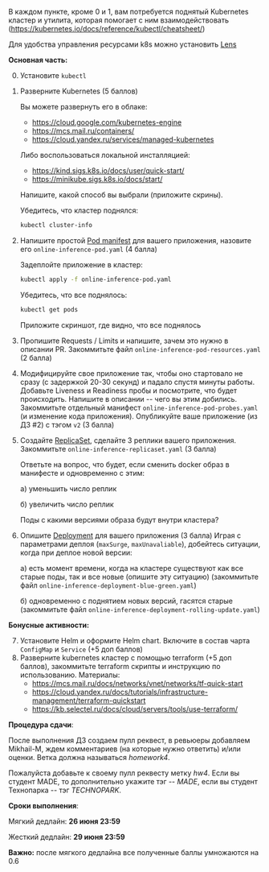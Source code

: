 В каждом пункте, кроме 0 и 1, вам потребуется поднятый Kubernetes кластер и утилита, которая помогает с ним взаимодействовать (https://kubernetes.io/docs/reference/kubectl/cheatsheet/)

Для удобства управления ресурсами k8s можно установить [Lens](https://k8slens.dev/)

**Основная часть:**

0. Установите `kubectl`
1. Разверните Kubernetes (5 баллов)

   Вы можете развернуть его в облаке:
   - https://cloud.google.com/kubernetes-engine
   - https://mcs.mail.ru/containers/
   - https://cloud.yandex.ru/services/managed-kubernetes

   Либо воспользоваться локальной инсталляцией:
   - https://kind.sigs.k8s.io/docs/user/quick-start/
   - https://minikube.sigs.k8s.io/docs/start/

   Напишите, какой способ вы выбрали (приложите скрины).

   Убедитесь, что кластер поднялся:
   ```bash
   kubectl cluster-info
   ```

2. Напишите простой [Pod manifest](https://kubernetes.io/docs/concepts/workloads/pods/) для вашего приложения, назовите его `online-inference-pod.yaml` (4 балла)

   Задеплойте приложение в кластер:
   ```bash
   kubectl apply -f online-inference-pod.yaml
   ```
   Убедитесь, что все поднялось:
   ```bash
   kubectl get pods
   ```
   Приложите скриншот, где видно, что все поднялось

3. Пропишите Requests / Limits и напишите, зачем это нужно в описании PR. Закоммитьте файл `online-inference-pod-resources.yaml` (2 балла)

4. Модифицируйте свое приложение так, чтобы оно стартовало не сразу (с задержкой 20-30 секунд) и падало спустя минуты работы. Добавьте Liveness и Readiness пробы и посмотрите, что будет происходить.
   Напишите в описании -- чего вы этим добились. Закоммитьте отдельный манифест `online-inference-pod-probes.yaml` (и изменение кода приложения). Опубликуйте ваше приложение (из ДЗ #2) с тэгом `v2` (3 балла)

5. Создайте [ReplicaSet](https://kubernetes.io/docs/concepts/workloads/controllers/replicaset/), сделайте 3 реплики вашего приложения. Закоммитьте `online-inference-replicaset.yaml` (3 балла)

   Ответьте на вопрос, что будет, если сменить docker образ в манифесте и одновременно с этим:

   a) уменьшить число реплик

   б) увеличить число реплик

   Поды с какими версиями образа будут внутри кластера?

6. Опишите [Deployment](https://kubernetes.io/docs/concepts/workloads/controllers/deployment/) для вашего приложения (3 балла)
   Играя с параметрами деплоя (`maxSurge`, `maxUnavaliable`), добейтесь ситуации, когда при деплое новой версии:

   a) есть момент времени, когда на кластере существуют как все старые поды, так и все новые (опишите эту ситуацию) (закоммитьте файл `online-inference-deployment-blue-green.yaml`)

   б) одновременно с поднятием новых версий, гасятся старые (закоммитьте файл `online-inference-deployment-rolling-update.yaml`)

**Бонусные активности:**

7. Установите Helm и оформите Helm chart. Включите в состав чарта `ConfigMap` и `Service` (+5 доп баллов)
8. Разверните kubernetes кластер с помощью terraform (+5 доп баллов), закоммитьте terraform скрипты и инструкцию по использованию.
Материалы:
   - https://mcs.mail.ru/docs/networks/vnet/networks/tf-quick-start
   - https://cloud.yandex.ru/docs/tutorials/infrastructure-management/terraform-quickstart
   - https://kb.selectel.ru/docs/cloud/servers/tools/use-terraform/

**Процедура сдачи**:

После выполнения ДЗ создаем пулл реквест, в ревьюеры добавляем  Mikhail-M, ждем комментариев (на которые нужно ответить) и/или оценки.
Ветка должна называться _homework4_.

Пожалуйста добавьте к своему пулл реквесту метку _hw4_. Если вы студент MADE, то дополнительно укажите тэг -- _MADE_, если вы студент Технопарка -- тэг _TECHNOPARK_.

**Сроки выполнения**:

Мягкий дедлайн: **26 июня 23:59**

Жесткий дедлайн:  **29 июня 23:59**

**Важно:** после мягкого дедлайна все полученные баллы умножаются на 0.6

